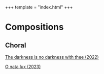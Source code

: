 +++
template = "index.html"
+++

# Compositions

## Choral

[The darkness is no darkness with thee (2022)](@/compositions/choral/the_darkness_is_no_darkness_with_thee.md)

[O nata lux (2023)](@/compositions/choral/o_nata_lux.md)